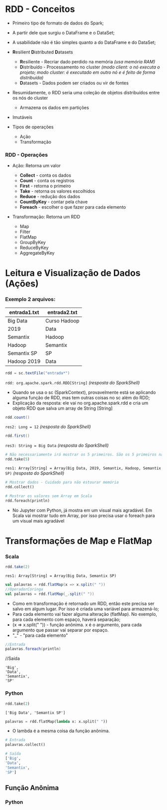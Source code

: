 # RDD - Conceitos

- Primeiro tipo de formato de dados do Spark;
- A partir dele que surgiu o DataFrame e o DataSet;
- A usabilidade não é tão simples quanto a do DataFrame e do DataSet;

- **R**esilient **D**istributed **D**atasets
  - **R**esiliente - Recriar dado perdido na memória *(usa memória RAM)*
  - **D**istribuído - Processamento no cluster *(modo client: o nó executa o projeto; modo cluster: é executado em outro nó e é feito de forma distribuída)*
  - **D**atasets - Dados podem ser criados ou vir de fontes
 
- Resumidamente, o RDD seria uma coleção de objetos distribuídos entre os nós do cluster
  - Armazena os dados em partições
- Imutáveis
- Tipos de operações
  - Ação
  - Transformação

### RDD - Operações

- Ação: Retorna um valor
  - **Collect** - conta os dados
  - **Count** - conta os registros
  - **First** - retorna o primeiro
  - **Take** - retorna os valores escolhidos
  - **Reduce** - redução dos dados
  - **CountByKey** - contar pela chave
  - **Foreach** - escolher o que fazer para cada elemento
 
- Transformação: Retorna um RDD
  - Map
  - Filter
  - FlatMap
  - GroupByKey
  - ReduceByKey
  - AggregateByKey
 
# Leitura e Visualização de Dados (Ações)
### Exemplo 2 arquivos:

entrada1.txt | entrada2.txt
------------ | ------------
Big Data     | Curso Hadoop
2019         | Data
Semantix     | Hadoop
Hadoop       | Semantix
Semantix SP  | SP
Hadoop 2019  | Data

```scala
rdd = sc.textFile("entrada*")
```
```rdd: org.apache.spark.rdd.RDD[String]``` *(resposta do SparkShell)*  
- Quando se usa o sc (SparkContext), provavelmente está se aplicando alguma função de RDD, mas tem outras coisas no sc além do RDD;
- Explicação da resposta: ele vai no org.apache.spark.rdd e cria um objeto RDD que salva um array de String [String]
```scala
rdd.count()
```
```res2: Long = 12``` *(resposta do SparkShell)*  
```scala
rdd.first()
```
```res3: String = Big Data``` *(resposta do SparkShell)*  
```python
# Não necessariamente irá mostrar os 5 primeiros. São os 5 primeiros na posição da memória
rdd.take(5)
```
```res1: Array[String] = Array(Big Data, 2019, Semantix, Hadoop, Semantix SP)``` *(resposta do SparkShell)*  
```python
# Mostrar dados - Cuidado para não estourar memória
rdd.collect()
```
```python
# Mostrar os valores sem Array em Scala
rdd.foreach(println)
```
- No Jupyter com Python, já mostra em um visual mais agradável. Em Scala vai mostrar tudo em Array, por isso precisa usar o foreach para um visual mais agradável

# Transformações de Map e FlatMap
### Scala
```scala
rdd.take(2)
```
```res1: Array[String] = Array(Big Data, Semantix SP)```  
```scala
val palavras = rdd.flatMap(x => x.split(" "))
//OperadorCoringa
val palavras = rdd.flatMap(_.split(" "))
```
- Como em transformação é retornado um RDD, então este precisa ser salvo em algum lugar. Por isso é criada uma variável para armazená-lo;
- Para cada elemento vai fazer alguma alteração (flatMap). No exemplo, para cada elemento com espaço, haverá separação;
- (x => x.split(" ")) - função anônima. x é o argumento, para cada argumento que passar vai separar por espaço.
- "_" - "para cada elemento"
```scala
//Entrada
palavras.foreach(println)
```
//Saída
```
'Big',
'Data',
'Semantix',
'SP'
```
### Python
```python
rdd.take(2)
```
```['Big Data', 'Semantix SP']```
```python
palavras = rdd.flatMap(lambda x: x.split(" "))
```
- O lambda é a mesma coisa da função anônima.
```python
# Entrada
palavras.collect()
```
```python
# Saída
['Big',
'Data',
'Semantix',
'SP']
```
## Função Anônima
### Python
